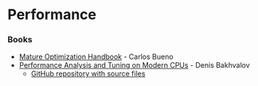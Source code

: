 # Performance

### Books

* [Mature Optimization Handbook](https://carlos.bueno.org/optimization/mature-optimization.pdf) - Carlos Bueno
* [Performance Analysis and Tuning on Modern CPUs](https://book.easyperf.net/perf\_book) - Denis Bakhvalov
  * [GitHub repository with source files](https://github.com/dendibakh/perf-book)
